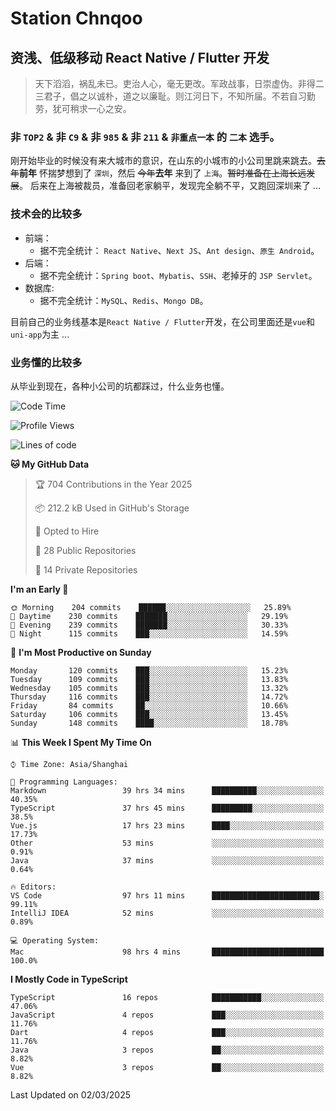 # Station Chnqoo

## 资浅、低级移动 React Native / Flutter 开发

> 天下滔滔，祸乱未已。吏治人心，毫无更改。军政战事，日崇虚伪。非得二三君子，倡之以诚朴，道之以廉耻。则江河日下，不知所届。不若自习勤劳，犹可稍求一心之安。

### 非 `TOP2` & 非 `C9` & 非 `985` & 非 `211` & `非重点一本` 的 `二本` 选手。

刚开始毕业的时候没有来大城市的意识，在山东的小城市的小公司里跳来跳去。~~去年~~**前年** 怀揣梦想到了 `深圳`，然后 ~~今年~~**去年** 来到了 `上海`。~~暂时准备在上海长远发展~~。
后来在上海被裁员，准备回老家躺平，发现完全躺不平，又跑回深圳来了 ...

### 技术会的比较多

- 前端：
  - 据不完全统计： `React Native`、`Next JS`、`Ant design`、`原生 Android`。
- 后端：
  - 据不完全统计：`Spring boot`、`Mybatis`、`SSH`、老掉牙的 `JSP Servlet`。
- 数据库:
  - 据不完全统计：`MySQL`、`Redis`、`Mongo DB`。

目前自己的业务线基本是`React Native / Flutter`开发，在公司里面还是`vue`和`uni-app`为主 ...

### 业务懂的比较多

从毕业到现在，各种小公司的坑都踩过，什么业务也懂。

<!--START_SECTION:waka-->
![Code Time](http://img.shields.io/badge/Code%20Time-7%2C828%20hrs%2026%20mins-blue)

![Profile Views](http://img.shields.io/badge/Profile%20Views-0-blue)

![Lines of code](https://img.shields.io/badge/From%20Hello%20World%20I%27ve%20Written-288%20Thousand%20lines%20of%20code-blue)

**🐱 My GitHub Data** 

> 🏆 704 Contributions in the Year 2025
 > 
> 📦 212.2 kB Used in GitHub's Storage 
 > 
> 💼 Opted to Hire
 > 
> 📜 28 Public Repositories 
 > 
> 🔑 14 Private Repositories  
 > 
**I'm an Early 🐤** 

```text
🌞 Morning    204 commits    ██████░░░░░░░░░░░░░░░░░░░   25.89% 
🌆 Daytime    230 commits    ███████░░░░░░░░░░░░░░░░░░   29.19% 
🌃 Evening    239 commits    ███████░░░░░░░░░░░░░░░░░░   30.33% 
🌙 Night      115 commits    ███░░░░░░░░░░░░░░░░░░░░░░   14.59%

```
📅 **I'm Most Productive on Sunday** 

```text
Monday       120 commits    ███░░░░░░░░░░░░░░░░░░░░░░   15.23% 
Tuesday      109 commits    ███░░░░░░░░░░░░░░░░░░░░░░   13.83% 
Wednesday    105 commits    ███░░░░░░░░░░░░░░░░░░░░░░   13.32% 
Thursday     116 commits    ███░░░░░░░░░░░░░░░░░░░░░░   14.72% 
Friday       84 commits     ██░░░░░░░░░░░░░░░░░░░░░░░   10.66% 
Saturday     106 commits    ███░░░░░░░░░░░░░░░░░░░░░░   13.45% 
Sunday       148 commits    ████░░░░░░░░░░░░░░░░░░░░░   18.78%

```


📊 **This Week I Spent My Time On** 

```text
⌚︎ Time Zone: Asia/Shanghai

💬 Programming Languages: 
Markdown                 39 hrs 34 mins      ██████████░░░░░░░░░░░░░░░   40.35% 
TypeScript               37 hrs 45 mins      █████████░░░░░░░░░░░░░░░░   38.5% 
Vue.js                   17 hrs 23 mins      ████░░░░░░░░░░░░░░░░░░░░░   17.73% 
Other                    53 mins             ░░░░░░░░░░░░░░░░░░░░░░░░░   0.91% 
Java                     37 mins             ░░░░░░░░░░░░░░░░░░░░░░░░░   0.64%

🔥 Editors: 
VS Code                  97 hrs 11 mins      ████████████████████████░   99.11% 
IntelliJ IDEA            52 mins             ░░░░░░░░░░░░░░░░░░░░░░░░░   0.89%

💻 Operating System: 
Mac                      98 hrs 4 mins       █████████████████████████   100.0%

```

**I Mostly Code in TypeScript** 

```text
TypeScript               16 repos            ███████████░░░░░░░░░░░░░░   47.06% 
JavaScript               4 repos             ███░░░░░░░░░░░░░░░░░░░░░░   11.76% 
Dart                     4 repos             ███░░░░░░░░░░░░░░░░░░░░░░   11.76% 
Java                     3 repos             ██░░░░░░░░░░░░░░░░░░░░░░░   8.82% 
Vue                      3 repos             ██░░░░░░░░░░░░░░░░░░░░░░░   8.82%

```



 Last Updated on 02/03/2025
<!--END_SECTION:waka-->

<!---
ChenqiaoStation/ChenqiaoStation is a ✨ special ✨ repository because its `README.md` (this file) appears on your GitHub profile.
You can click the Preview link to take a look at your changes.
--->
